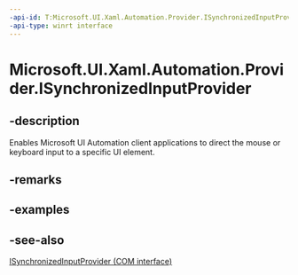 ```yaml
---
-api-id: T:Microsoft.UI.Xaml.Automation.Provider.ISynchronizedInputProvider
-api-type: winrt interface
---
```


<!-- Interface syntax.
public interface ISynchronizedInputProvider : 
-->

# Microsoft.UI.Xaml.Automation.Provider.ISynchronizedInputProvider

## -description
Enables Microsoft UI Automation client applications to direct the mouse or keyboard input to a specific UI element.

## -remarks

## -examples

## -see-also
[ISynchronizedInputProvider (COM interface)](/windows/desktop/api/uiautomationcore/nn-uiautomationcore-isynchronizedinputprovider)
